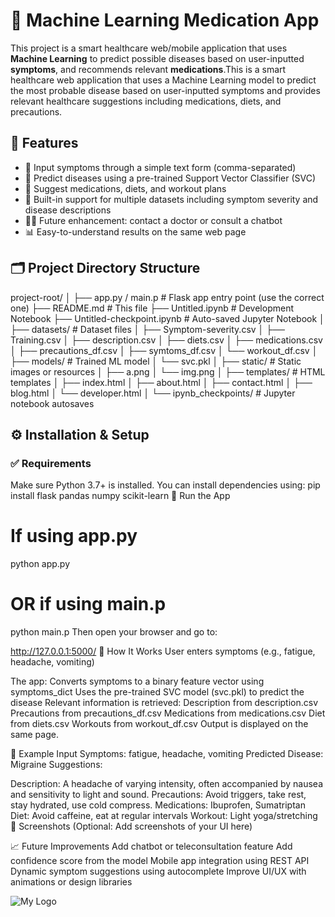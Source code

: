 # 💊 Machine Learning Medication App

This project is a smart healthcare web/mobile application that uses **Machine Learning** to predict possible diseases based on user-inputted **symptoms**, and recommends relevant **medications**.This is a smart healthcare web application that uses a Machine Learning model to predict the most probable disease based on user-inputted symptoms and provides relevant healthcare suggestions including medications, diets, and precautions.

## 🌟 Features

- 🤒 Input symptoms through a simple text form (comma-separated)
- 🧬 Predict diseases using a pre-trained Support Vector Classifier (SVC)
- 💊 Suggest medications, diets, and workout plans
- 🔐 Built-in support for multiple datasets including symptom severity and disease descriptions
- 👨‍⚕️ Future enhancement: contact a doctor or consult a chatbot
- 📊 Easy-to-understand results on the same web page

## 🗂 Project Directory Structure

project-root/
│
├── app.py / main.p # Flask app entry point (use the correct one)
├── README.md # This file
├── Untitled.ipynb # Development Notebook
├── Untitled-checkpoint.ipynb # Auto-saved Jupyter Notebook
│
├── datasets/ # Dataset files
│ ├── Symptom-severity.csv
│ ├── Training.csv
│ ├── description.csv
│ ├── diets.csv
│ ├── medications.csv
│ ├── precautions_df.csv
│ ├── symtoms_df.csv
│ └── workout_df.csv
│
├── models/ # Trained ML model
│ └── svc.pkl
│
├── static/ # Static images or resources
│ ├── a.png
│ └── img.png
│
├── templates/ # HTML templates
│ ├── index.html
│ ├── about.html
│ ├── contact.html
│ ├── blog.html
│ └── developer.html
│
└── ipynb_checkpoints/ # Jupyter notebook autosaves

## ⚙️ Installation & Setup

### ✅ Requirements

Make sure Python 3.7+ is installed. You can install dependencies using:
pip install flask pandas numpy scikit-learn
🚀 Run the App

# If using app.py
python app.py

# OR if using main.p
python main.p
Then open your browser and go to:

http://127.0.0.1:5000/
🧠 How It Works
User enters symptoms (e.g., fatigue, headache, vomiting)

The app:
Converts symptoms to a binary feature vector using symptoms_dict
Uses the pre-trained SVC model (svc.pkl) to predict the disease
Relevant information is retrieved:
Description from description.csv
Precautions from precautions_df.csv
Medications from medications.csv
Diet from diets.csv
Workouts from workout_df.csv
Output is displayed on the same page.

🔮 Example Input
Symptoms: fatigue, headache, vomiting
Predicted Disease: Migraine
Suggestions:

Description: A headache of varying intensity, often accompanied by nausea and sensitivity to light and sound.
Precautions: Avoid triggers, take rest, stay hydrated, use cold compress.
Medications: Ibuprofen, Sumatriptan
Diet: Avoid caffeine, eat at regular intervals
Workout: Light yoga/stretching
📸 Screenshots
(Optional: Add screenshots of your UI here)

📈 Future Improvements
Add chatbot or teleconsultation feature
Add confidence score from the model
Mobile app integration using REST API
Dynamic symptom suggestions using autocomplete
Improve UI/UX with animations or design libraries

![My Logo](assets/my-logo.png)

